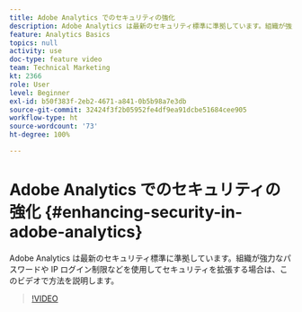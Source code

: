 ```yaml
---
title: Adobe Analytics でのセキュリティの強化
description: Adobe Analytics は最新のセキュリティ標準に準拠しています。組織が強力なパスワードや IP ログイン制限などを使用してセキュリティを拡張する場合は、このビデオで方法をご覧ください。
feature: Analytics Basics
topics: null
activity: use
doc-type: feature video
team: Technical Marketing
kt: 2366
role: User
level: Beginner
exl-id: b50f383f-2eb2-4671-a841-0b5b98a7e3db
source-git-commit: 32424f3f2b05952fe4df9ea91dcbe51684cee905
workflow-type: ht
source-wordcount: '73'
ht-degree: 100%

---
```


# Adobe Analytics でのセキュリティの強化 {#enhancing-security-in-adobe-analytics}

Adobe Analytics は最新のセキュリティ標準に準拠しています。組織が強力なパスワードや IP ログイン制限などを使用してセキュリティを拡張する場合は、このビデオで方法を説明します。

>[!VIDEO](https://video.tv.adobe.com/v/25458/?quality=12)
